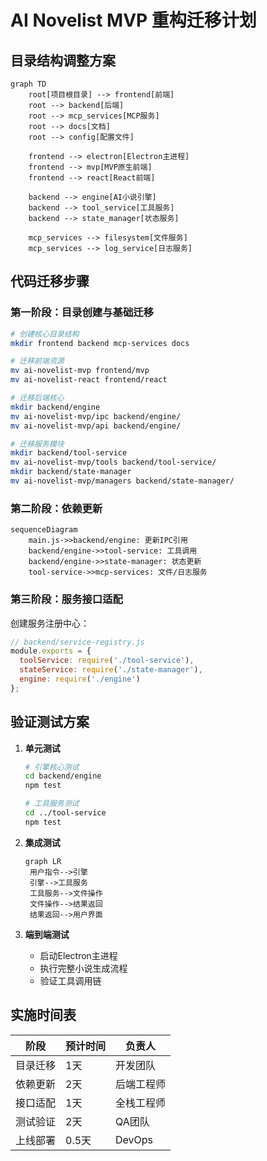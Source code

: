 # AI Novelist MVP 重构迁移计划

## 目录结构调整方案
```mermaid
graph TD
    root[项目根目录] --> frontend[前端]
    root --> backend[后端]
    root --> mcp_services[MCP服务]
    root --> docs[文档]
    root --> config[配置文件]
    
    frontend --> electron[Electron主进程]
    frontend --> mvp[MVP原生前端]
    frontend --> react[React前端]
    
    backend --> engine[AI小说引擎]
    backend --> tool_service[工具服务]
    backend --> state_manager[状态服务]
    
    mcp_services --> filesystem[文件服务]
    mcp_services --> log_service[日志服务]
```

## 代码迁移步骤

### 第一阶段：目录创建与基础迁移
```bash
# 创建核心目录结构
mkdir frontend backend mcp-services docs

# 迁移前端资源
mv ai-novelist-mvp frontend/mvp
mv ai-novelist-react frontend/react

# 迁移后端核心
mkdir backend/engine
mv ai-novelist-mvp/ipc backend/engine/
mv ai-novelist-mvp/api backend/engine/

# 迁移服务模块
mkdir backend/tool-service
mv ai-novelist-mvp/tools backend/tool-service/
mkdir backend/state-manager
mv ai-novelist-mvp/managers backend/state-manager/
```

### 第二阶段：依赖更新
```mermaid
sequenceDiagram
    main.js->>backend/engine: 更新IPC引用
    backend/engine->>tool-service: 工具调用
    backend/engine->>state-manager: 状态更新
    tool-service->>mcp-services: 文件/日志服务
```

### 第三阶段：服务接口适配
创建服务注册中心：
```javascript
// backend/service-registry.js
module.exports = {
  toolService: require('./tool-service'),
  stateService: require('./state-manager'),
  engine: require('./engine')
};
```

## 验证测试方案
1. **单元测试**
   ```bash
   # 引擎核心测试
   cd backend/engine
   npm test
   
   # 工具服务测试
   cd ../tool-service
   npm test
   ```

2. **集成测试**
   ```mermaid
   graph LR
    用户指令-->引擎
    引擎-->工具服务
    工具服务-->文件操作
    文件操作-->结果返回
    结果返回-->用户界面
   ```

3. **端到端测试**
   - 启动Electron主进程
   - 执行完整小说生成流程
   - 验证工具调用链

## 实施时间表
| 阶段 | 预计时间 | 负责人 |
|------|----------|--------|
| 目录迁移 | 1天 | 开发团队 |
| 依赖更新 | 2天 | 后端工程师 |
| 接口适配 | 1天 | 全栈工程师 |
| 测试验证 | 2天 | QA团队 |
| 上线部署 | 0.5天 | DevOps |